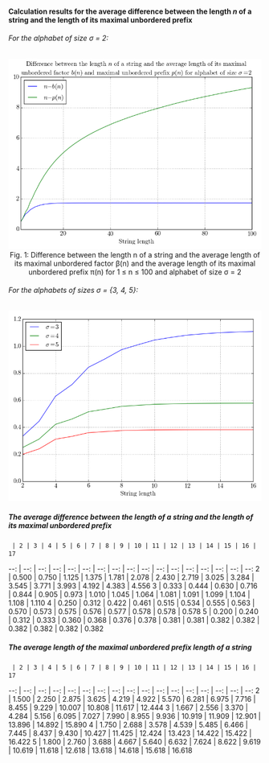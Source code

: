 #### Calculation results for the average difference between the length *n* of a string and the length of its maximal unbordered prefix

###### For the alphabet of size *σ* = 2:

<div style="text-align:center">
    <img src ="https://github.com/avlonger/strlib/blob/master/src/py/results/Average%20difference/Between%20n%20and%20maximal%20unbordered%20factor%20and%20prefix/Alphabet_size_2.png" />
    <br />
    Fig. 1: Difference between the length n of a string and the average length of its maximal unbordered factor β(n) and the average length of its maximal unbordered prefix π(n) for 1 ≤ n ≤ 100 and alphabet of size σ = 2
</div>



###### For the alphabets of sizes *σ* = {3, 4, 5}:

![](https://github.com/avlonger/strlib/blob/master/src/py/test/Alphabet_size_3_4_5.png)


##### The average difference between the length of a string and the length of its maximal unbordered prefix

     | 2 | 3 | 4 | 5 | 6 | 7 | 8 | 9 | 10 | 11 | 12 | 13 | 14 | 15 | 16 | 17
 --: | --: | --: | --: | --: | --: | --: | --: | --: | --: | --: | --: | --: | --: | --: | --: | --:
2 | 0.500 | 0.750 | 1.125 | 1.375 | 1.781 | 2.078 | 2.430 | 2.719 | 3.025 | 3.284 | 3.545 | 3.771 | 3.993 | 4.192 | 4.383 | 4.556
3 | 0.333 | 0.444 | 0.630 | 0.716 | 0.844 | 0.905 | 0.973 | 1.010 | 1.045 | 1.064 | 1.081 | 1.091 | 1.099 | 1.104 | 1.108 | 1.110
4 | 0.250 | 0.312 | 0.422 | 0.461 | 0.515 | 0.534 | 0.555 | 0.563 | 0.570 | 0.573 | 0.575 | 0.576 | 0.577 | 0.578 | 0.578 | 0.578
5 | 0.200 | 0.240 | 0.312 | 0.333 | 0.360 | 0.368 | 0.376 | 0.378 | 0.381 | 0.381 | 0.382 | 0.382 | 0.382 | 0.382 | 0.382 | 0.382


##### The average length of the maximal unbordered prefix length of a string

     | 2 | 3 | 4 | 5 | 6 | 7 | 8 | 9 | 10 | 11 | 12 | 13 | 14 | 15 | 16 | 17
 --: | --: | --: | --: | --: | --: | --: | --: | --: | --: | --: | --: | --: | --: | --: | --: | --:
2 | 1.500 | 2.250 | 2.875 | 3.625 | 4.219 | 4.922 | 5.570 | 6.281 | 6.975 | 7.716 | 8.455 | 9.229 | 10.007 | 10.808 | 11.617 | 12.444
3 | 1.667 | 2.556 | 3.370 | 4.284 | 5.156 | 6.095 | 7.027 | 7.990 | 8.955 | 9.936 | 10.919 | 11.909 | 12.901 | 13.896 | 14.892 | 15.890
4 | 1.750 | 2.688 | 3.578 | 4.539 | 5.485 | 6.466 | 7.445 | 8.437 | 9.430 | 10.427 | 11.425 | 12.424 | 13.423 | 14.422 | 15.422 | 16.422
5 | 1.800 | 2.760 | 3.688 | 4.667 | 5.640 | 6.632 | 7.624 | 8.622 | 9.619 | 10.619 | 11.618 | 12.618 | 13.618 | 14.618 | 15.618 | 16.618


